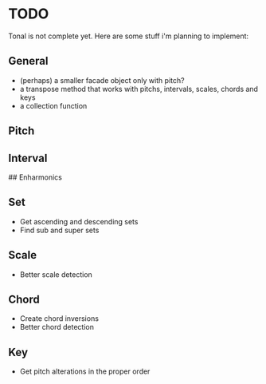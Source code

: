 # TODO

Tonal is not complete yet. Here are some stuff i'm planning to implement:

## General

- (perhaps) a smaller facade object only with pitch?
- a transpose method that works with pitchs, intervals, scales, chords and keys
- a collection function

## Pitch

## Interval

## Enharmonics

## Set

- Get ascending and descending sets
- Find sub and super sets

## Scale

- Better scale detection

## Chord

- Create chord inversions
- Better chord detection

## Key

- Get pitch alterations in the proper order

